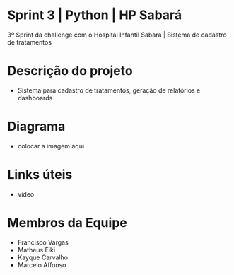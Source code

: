 # Sprint 3 | Python | HP Sabará
3º Sprint da challenge com o Hospital Infantil Sabará | Sistema de cadastro de tratamentos

# Descrição do projeto
- Sistema para cadastro de tratamentos, geração de relatórios e dashboards

# Diagrama
- colocar a imagem aqui

# Links úteis
- vídeo

# Membros da Equipe
- Francisco Vargas
- Matheus Eiki
- Kayque Carvalho
- Marcelo Affonso